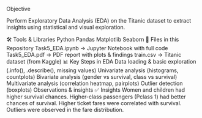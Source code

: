 Objective

Perform Exploratory Data Analysis (EDA) on the Titanic dataset to extract insights using statistical and visual exploration.

🛠 Tools & Libraries
Python
Pandas
Matplotlib
Seaborn
📂 Files in this Repository
Task5_EDA.ipynb → Jupyter Notebook with full code
Task5_EDA.pdf → PDF report with plots & findings
train.csv → Titanic dataset (from Kaggle)
📊 Key Steps in EDA
Data loading & basic exploration (.info(), .describe(), missing values)
Univariate analysis (histograms, countplots)
Bivariate analysis (gender vs survival, class vs survival)
Multivariate analysis (correlation heatmap, pairplots)
Outlier detection (boxplots)
Observations & insights
✅ Insights
Women and children had higher survival chances.
Higher-class passengers (Pclass 1) had better chances of survival.
Higher ticket fares were correlated with survival.
Outliers were observed in the fare distribution.
